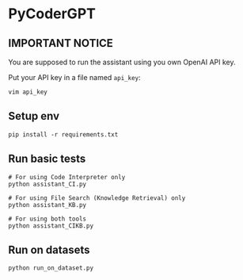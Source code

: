 # PyCoderGPT


## IMPORTANT NOTICE
You are supposed to run the assistant using you own OpenAI API key.

Put your API key in a file named `api_key`:
```shell
vim api_key
```

## Setup env
```shell
pip install -r requirements.txt
```

## Run basic tests

```Shell
# For using Code Interpreter only
python assistant_CI.py

# For using File Search (Knowledge Retrieval) only
python assistant_KB.py

# For using both tools
python assistant_CIKB.py
```

## Run on datasets
```shell
python run_on_dataset.py
```